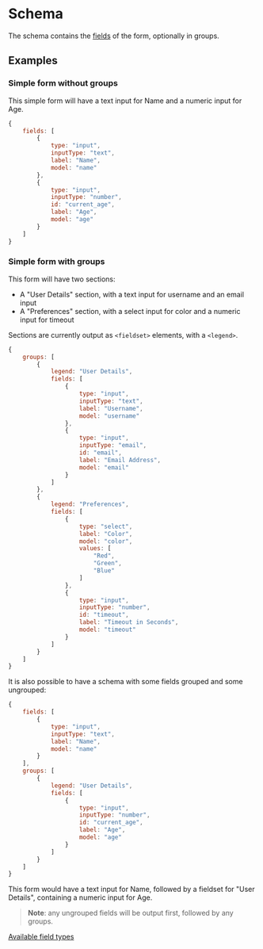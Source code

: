 # Schema

The schema contains the [fields](/fields/README.md) of the form, optionally in groups.

## Examples

### Simple form without groups

This simple form will have a text input for Name and a numeric input for Age.

```js
{ 
    fields: [
        {
            type: "input",
            inputType: "text",
            label: "Name",
            model: "name"
        },
        {
            type: "input",
            inputType: "number",
            id: "current_age",
            label: "Age",
            model: "age"
        }
    ]
}
```

### Simple form with groups

This form will have two sections:

  - A "User Details" section, with a text input for username and an email input
  - A "Preferences" section, with a select input for color and a numeric input for timeout

Sections are currently output as `<fieldset>` elements, with a `<legend>`.

```js
{ 
    groups: [
        {
            legend: "User Details",
            fields: [
                {
                    type: "input",
                    inputType: "text",
                    label: "Username",
                    model: "username"
                },
                {
                    type: "input",
                    inputType: "email",
                    id: "email",
                    label: "Email Address",
                    model: "email"
                }
            ]
        },
        {
            legend: "Preferences",
            fields: [
                {
                    type: "select",
                    label: "Color",
                    model: "color",
                    values: [
                        "Red",
                        "Green",
                        "Blue"
                    ]
                },
                {
                    type: "input",
                    inputType: "number",
                    id: "timeout",
                    label: "Timeout in Seconds",
                    model: "timeout"
                }
            ]
        }
    ]
}
```

It is also possible to have a schema with some fields grouped and some ungrouped:

```js
{ 
    fields: [
        {
            type: "input",
            inputType: "text",
            label: "Name",
            model: "name"
        }
    ],
    groups: [
        {
            legend: "User Details",
            fields: [
                {
                    type: "input",
                    inputType: "number",
                    id: "current_age",
                    label: "Age",
                    model: "age"
                }
            ]
        }
    ]
}
```
This form would have a text input for Name, followed by a fieldset for "User Details", containing a numeric input for Age.

> **Note**: any ungrouped fields will be output first, followed by any groups.


[Available field types](/fields/README.md)


